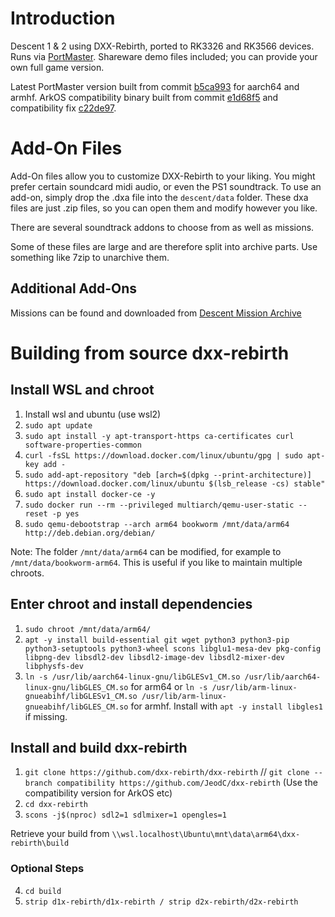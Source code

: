 # Introduction
Descent 1 & 2 using DXX-Rebirth, ported to RK3326 and RK3566 devices. Runs via [PortMaster](https://portmaster.games). Shareware demo files included; you can provide your own full game version.

Latest PortMaster version built from commit [b5ca993](https://github.com/dxx-rebirth/dxx-rebirth/commit/b5ca993d71739e9542fafe13d7332cc6ce008cc5) for aarch64 and armhf. ArkOS compatibility binary built from commit [e1d68f5](https://github.com/JeodC/dxx-rebirth/commit/e1d68f58ab6a2fe43eb011555ab9a1582d523bab) and compatibility fix [c22de97](https://github.com/JeodC/dxx-rebirth/commit/c22de974133f407e6413dafde8c0769019881fec).

# Add-On Files
Add-On files allow you to customize DXX-Rebirth to your liking. You might prefer certain soundcard midi audio, or even the PS1 soundtrack.
To use an add-on, simply drop the .dxa file into the `descent/data` folder. These dxa files are just .zip files, so you can open them and modify however you like.

There are several soundtrack addons to choose from as well as missions.  

Some of these files are large and are therefore split into archive parts. Use something like 7zip to unarchive them.

## Additional Add-Ons
Missions can be found and downloaded from [Descent Mission Archive](https://sectorgame.com/dxma/)

# Building from source dxx-rebirth

## Install WSL and chroot
1. 	Install wsl and ubuntu (use wsl2)
2. 	`sudo apt update`
3.	`sudo apt install -y apt-transport-https ca-certificates curl software-properties-common`
4.	`curl -fsSL https://download.docker.com/linux/ubuntu/gpg | sudo apt-key add -`
5.	`sudo add-apt-repository "deb [arch=$(dpkg --print-architecture)] https://download.docker.com/linux/ubuntu $(lsb_release -cs) stable"`
6.	`sudo apt install docker-ce -y`
7.	`sudo docker run --rm --privileged multiarch/qemu-user-static --reset -p yes`
8.	`sudo qemu-debootstrap --arch arm64 bookworm /mnt/data/arm64 http://deb.debian.org/debian/`

Note: The folder `/mnt/data/arm64` can be modified, for example to `/mnt/data/bookworm-arm64`. This is useful if you like to maintain multiple chroots.

## Enter chroot and install dependencies
1. 	`sudo chroot /mnt/data/arm64/`
2. 	`apt -y install build-essential git wget python3 python3-pip python3-setuptools python3-wheel scons libglu1-mesa-dev pkg-config libpng-dev libsdl2-dev libsdl2-image-dev libsdl2-mixer-dev libphysfs-dev`
3. 	`ln -s /usr/lib/aarch64-linux-gnu/libGLESv1_CM.so /usr/lib/aarch64-linux-gnu/libGLES_CM.so` for arm64 or `ln -s /usr/lib/arm-linux-gnueabihf/libGLESv1_CM.so /usr/lib/arm-linux-gnueabihf/libGLES_CM.so` for armhf. Install with `apt -y install libgles1` if missing.

## Install and build dxx-rebirth
1. 	`git clone https://github.com/dxx-rebirth/dxx-rebirth` // `git clone --branch compatibility https://github.com/JeodC/dxx-rebirth` (Use the compatibility version for ArkOS etc)
2. 	`cd dxx-rebirth`  
3. 	`scons -j$(nproc) sdl2=1 sdlmixer=1 opengles=1`

Retrieve your build from `\\wsl.localhost\Ubuntu\mnt\data\arm64\dxx-rebirth\build`  

### Optional Steps
4. 	`cd build`
5. 	`strip d1x-rebirth/d1x-rebirth / strip d2x-rebirth/d2x-rebirth`
